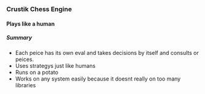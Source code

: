 ### Crustik Chess Engine

#### Plays like a human


##### Summary
- Each peice has its own eval and takes decisions by itself and consults or peices.
- Uses strategys just like humans
- Runs on a potato
- Works on any system easily because it doesnt really on too many libraries

